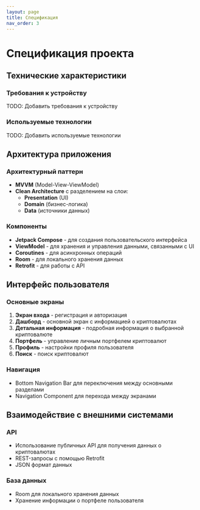 ```yaml
---
layout: page
title: Спецификация
nav_order: 3
---
```


# Спецификация проекта

## Технические характеристики

### Требования к устройству

TODO: Добавить требования к устройству

### Используемые технологии

TODO: Добавить используемые технологии

## Архитектура приложения

### Архитектурный паттерн
- **MVVM** (Model-View-ViewModel)
- **Clean Architecture** с разделением на слои:
  - **Presentation** (UI)
  - **Domain** (бизнес-логика)
  - **Data** (источники данных)

### Компоненты
- **Jetpack Compose** - для создания пользовательского интерфейса
- **ViewModel** - для хранения и управления данными, связанными с UI
- **Coroutines** - для асинхронных операций
- **Room** - для локального хранения данных
- **Retrofit** - для работы с API

## Интерфейс пользователя

### Основные экраны
1. **Экран входа** - регистрация и авторизация
2. **Дашборд** - основной экран с информацией о криптовалютах
3. **Детальная информация** - подробная информация о выбранной криптовалюте
4. **Портфель** - управление личным портфелем криптовалют
5. **Профиль** - настройки профиля пользователя
6. **Поиск** - поиск криптовалют

### Навигация
- Bottom Navigation Bar для переключения между основными разделами
- Navigation Component для перехода между экранами

## Взаимодействие с внешними системами

### API
- Использование публичных API для получения данных о криптовалютах
- REST-запросы с помощью Retrofit
- JSON формат данных

### База данных
- Room для локального хранения данных
- Хранение информации о портфеле пользователя